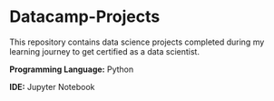 # Datacamp-Projects
This repository contains data science projects completed during my learning journey to get certified as a data scientist.


**Programming Language:** Python

**IDE:** Jupyter Notebook
